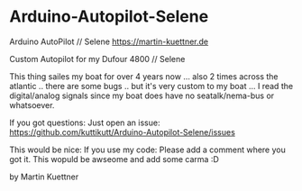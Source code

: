 # Arduino-Autopilot-Selene
Arduino AutoPilot // Selene https://martin-kuettner.de

Custom Autopilot for my Dufour 4800 // Selene 

This thing sailes my boat for over 4 years now ... also 2 times across the atlantic .. there are some bugs .. but it's very custom to my boat ... 
I read the digital/analog signals since my boat does have no seatalk/nema-bus or whatsoever. 

If you got questions: Just open an issue: https://github.com/kuttikutt/Arduino-Autopilot-Selene/issues

This would be nice: If you use my code: Please add a comment where you got it. This wopuld be awseome and add some carma :D

by Martin Kuettner
